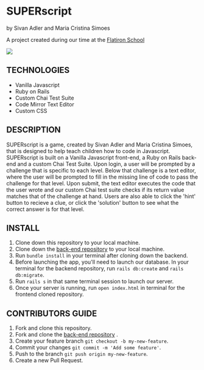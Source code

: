# SUPERscript
by Sivan Adler and Maria Cristina Simoes


A project created during our time at the [Flatiron School](https://flatironschool.com/)

![](https://media.giphy.com/media/g04AH1QpwcCEOTnaNw/giphy.gif)

## TECHNOLOGIES
- Vanilla Javascript
- Ruby on Rails
- Custom Chai Test Suite
- Code Mirror Text Editor
- Custom CSS

## DESCRIPTION
SUPERscript is a game, created by Sivan Adler and Maria Cristina Simoes, that is designed to help teach children how to code in Javascript. SUPERscript is built on a Vanilla Javascript front-end, a Ruby on Rails back-end and a custom Chai Test Suite. Upon login, a user will be prompted by a challenge that is specific to each level. Below that challenge is a text editor, where the user will be prompted to fill in the missing line of code to pass the challenge for that level. Upon submit, the text editor executes the code that the user wrote and our custom Chai test suite checks if its return value matches that of the challenge at hand. Users are also able to click the 'hint' button to recieve a clue, or click the 'solution' button to see what the correct answer is for that level. 


## INSTALL
1. Clone down this repository to your local machine. 
2. Clone down the [back-end repository](https://github.com/MCSimoes18/kidCodeGame) to your local machine.
3. Run ```bundle install``` in your terminal after cloning down the backend. 
4. Before launching the app, you'll need to launch our database. In your terminal for the backend repository, run ```rails db:create``` and ```rails db:migrate```.
5. Run ```rails s``` in that same terminal session to launch our server.
6. Once your server is running, run ```open index.html``` in terminal for the frontend cloned repository.


## CONTRIBUTORS GUIDE
1. Fork and clone this repository.
2. Fork and clone the [back-end repository](https://github.com/MCSimoes18/kidCodeGame) .
3. Create your feature branch ```git checkout -b my-new-feature```.
4. Commit your changes ```git commit -m 'Add some feature'```.
5. Push to the branch ```git push origin my-new-feature```.
6. Create a new Pull Request.
